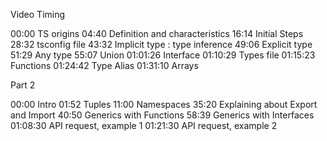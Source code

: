 Video Timing

00:00 TS origins
04:40 Definition and characteristics
16:14 Initial Steps
28:32 tsconfig file
43:32 Implicit type : type inference
49:06 Explicit type
51:29 Any type
55:07 Union
01:01:26 Interface
01:10:29 Types file
01:15:23 Functions
01:24:42 Type Alias
01:31:10 Arrays

Part 2

00:00 Intro
01:52 Tuples
11:00 Namespaces
35:20 Explaining about Export and Import
40:50 Generics with Functions
58:39 Generics with Interfaces
01:08:30 API request, example 1
01:21:30 API request, example 2
